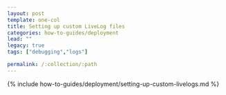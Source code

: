 ```yaml
---
layout: post
template: one-col
title: Setting up custom LiveLog files
categories: how-to-guides/deployment
lead: ""
legacy: true
tags: ["debugging","logs"]

permalink: /:collection/:path
---
```

{% include how-to-guides/deployment/setting-up-custom-livelogs.md %}